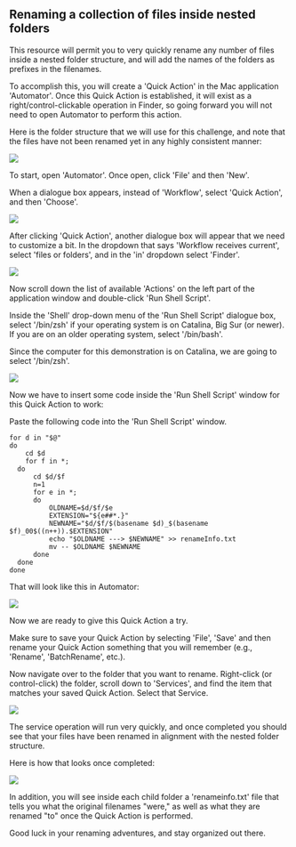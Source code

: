 ## Renaming a collection of files inside nested folders

This resource will permit you to very quickly rename any number of files inside a nested folder structure, and will add the names of the folders as prefixes in the filenames.

To accomplish this, you will create a 'Quick Action' in the Mac application 'Automator'. Once this Quick Action is established, it will exist as a right/control-clickable operation in Finder, so going forward you will not need to open Automator to perform this action.

Here is the folder structure that we will use for this challenge, and note that the files have not been renamed yet in any highly consistent manner:

![](https://files.slack.com/files-pri/T0HTW3H0V-F01KTPYL010/screen_shot_2021-01-25_at_3.56.54_pm.png?pub_secret=66b95b0c00)


To start, open 'Automator'. Once open, click 'File' and then 'New'.

When a dialogue box appears, instead of 'Workflow', select 'Quick Action', and then 'Choose'.

![](https://files.slack.com/files-pri/T0HTW3H0V-F01KZUTUPA8/screen_shot_2021-01-25_at_3.57.57_pm.png?pub_secret=42df922600)

After clicking 'Quick Action', another dialogue box will appear that we need to customize a bit. In the dropdown that says 'Workflow receives current', select 'files or folders', and in the 'in' dropdown select 'Finder'.

![](https://files.slack.com/files-pri/T0HTW3H0V-F01KQPXRJ2Z/screen_shot_2021-01-25_at_4.26.40_pm.png?pub_secret=eaa28fae6f)

Now scroll down the list of available 'Actions' on the left part of the application window and double-click 'Run Shell Script'.

Inside the 'Shell' drop-down menu of the 'Run Shell Script' dialogue box, select '/bin/zsh' if your operating system is on Catalina, Big Sur (or newer). If you are on an older operating system, select '/bin/bash'.

Since the computer for this demonstration is on Catalina, we are going to select '/bin/zsh'.

![](https://files.slack.com/files-pri/T0HTW3H0V-F01KD4X33HV/screen_shot_2021-01-25_at_4.36.17_pm.png?pub_secret=989a7bc310)

Now we have to insert some code inside the 'Run Shell Script' window for this Quick Action to work:

Paste the following code into the 'Run Shell Script' window.
```
for d in "$@"
do
	cd $d
	for f in *;
  do
      cd $d/$f
      n=1
      for e in *;
      do
          OLDNAME=$d/$f/$e
          EXTENSION="${e##*.}"
          NEWNAME="$d/$f/$(basename $d)_$(basename $f)_00$((n++)).$EXTENSION"
          echo "$OLDNAME ---> $NEWNAME" >> renameInfo.txt
          mv -- $OLDNAME $NEWNAME
      done
  done
done
```

That will look like this in Automator:

![](https://files.slack.com/files-pri/T0HTW3H0V-F01L6H1UVC1/screen_shot_2021-01-25_at_4.39.14_pm.png?pub_secret=d861a39b35)

Now we are ready to give this Quick Action a try.

Make sure to save your Quick Action by selecting 'File', 'Save' and then rename your Quick Action something that you will remember (e.g., 'Rename', 'BatchRename', etc.).

Now navigate over to the folder that you want to rename. Right-click (or control-click) the folder, scroll down to 'Services', and find the item that matches your saved Quick Action. Select that Service.

![](https://files.slack.com/files-pri/T0HTW3H0V-F01KU6Q13MZ/screen_shot_2021-01-25_at_4.43.10_pm.png?pub_secret=2d11e55f8e)


The service operation will run very quickly, and once completed you should see that your files have been renamed in alignment with the nested folder structure.

Here is how that looks once completed:

![](https://files.slack.com/files-pri/T0HTW3H0V-F01KM665U06/screen_shot_2021-01-25_at_4.44.48_pm.png?pub_secret=aa5813e745)

In addition, you will see inside each child folder a 'renameinfo.txt' file that tells you what the original filenames "were," as well as what they are renamed "to" once the Quick Action is performed.

Good luck in your renaming adventures, and stay organized out there.
